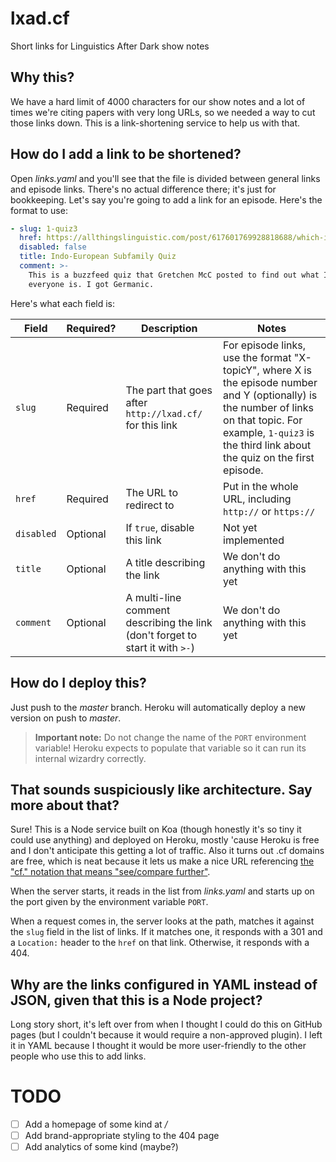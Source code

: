 # lxad.cf
Short links for Linguistics After Dark show notes

## Why this?

We have a hard limit of 4000 characters for our show notes and a lot of times we're citing papers with very long URLs, so we needed a way to cut those links down. This is a link-shortening service to help us with that.

## How do I add a link to be shortened?

Open _links.yaml_ and you'll see that the file is divided between general links and episode links. There's no actual difference there; it's just for bookkeeping. Let's say you're going to add a link for an episode. Here's the format to use:

```yaml
- slug: 1-quiz3
  href: https://allthingslinguistic.com/post/617601769928818688/which-indo-european-subfamily-are-you
  disabled: false
  title: Indo-European Subfamily Quiz
  comment: >-
    This is a buzzfeed quiz that Gretchen McC posted to find out what Indo-European Subfamily
    everyone is. I got Germanic.
```

Here's what each field is:

| Field | Required? | Description | Notes |
| --- | --- | ---- | --- |
| `slug` | Required | The part that goes after `http://lxad.cf/` for this link | For episode links, use the format "X-topicY", where X is the episode number and Y (optionally) is the number of links on that topic. For example, `1-quiz3` is the third link about the quiz on the first episode. |
| `href` | Required | The URL to redirect to | Put in the whole URL, including `http://` or `https://` |
| `disabled` | Optional | If `true`, disable this link | Not yet implemented |
| `title` | Optional | A title describing the link | We don't do anything with this yet |
| `comment` | Optional | A multi-line comment describing the link (don't forget to start it with `>-`) | We don't do anything with this yet |

## How do I deploy this?

Just push to the _master_ branch. Heroku will automatically deploy a new version on push to _master_.

> **Important note:** Do not change the name of the `PORT` environment variable! Heroku expects to populate that variable so it can run its internal wizardry correctly.

## That sounds suspiciously like architecture. Say more about that?

Sure! This is a Node service built on Koa (though honestly it's so tiny it could use anything) and deployed on Heroku, mostly 'cause Heroku is free and I don't anticipate this getting a lot of traffic. Also it turns out .cf domains are free, which is neat because it lets us make a nice URL referencing [the "cf." notation that means "see/compare further"](https://en.wikipedia.org/wiki/Cf.).

When the server starts, it reads in the list from _links.yaml_ and starts up on the port given by the environment variable `PORT`.

When a request comes in, the server looks at the path, matches it against the `slug` field in the list of links. If it matches one, it responds with a 301 and a `Location:` header to the `href` on that link. Otherwise, it responds with a 404.

## Why are the links configured in YAML instead of JSON, given that this is a Node project?

Long story short, it's left over from when I thought I could do this on GitHub pages (but I couldn't because it would require a non-approved plugin). I left it in YAML because I thought it would be more user-friendly to the other people who use this to add links.

# TODO

- [ ] Add a homepage of some kind at _/_
- [ ] Add brand-appropriate styling to the 404 page
- [ ] Add analytics of some kind (maybe?)
